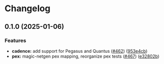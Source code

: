# Changelog

## 0.1.0 (2025-01-06)


### Features

* **cadence:** add support for Pegasus and Quantus ([#462](https://github.com/ucb-substrate/substrate2/issues/462)) ([953e4cb](https://github.com/ucb-substrate/substrate2/commit/953e4cb761c510668f65f4825f1be3914db45e3c))
* **pex:** magic-netgen pex mapping, reorganize pex tests ([#467](https://github.com/ucb-substrate/substrate2/issues/467)) ([e32802b](https://github.com/ucb-substrate/substrate2/commit/e32802bfc567f3dea50cc86b11576f7d6863fac2))
